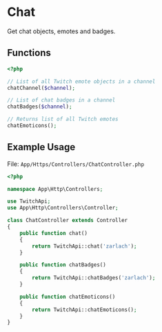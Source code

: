 # Chat

Get chat objects, emotes and badges.

## Functions

```php
<?php

// List of all Twitch emote objects in a channel
chatChannel($channel);

// List of chat badges in a channel
chatBadges($channel);

// Returns list of all Twitch emotes
chatEmoticons();

```

## Example Usage

File: ```App/Https/Controllers/ChatController.php```

```php
<?php

namespace App\Http\Controllers;

use TwitchApi;
use App\Http\Controllers\Controller;

class ChatController extends Controller
{
    public function chat()
    {
        return TwitchApi::chat('zarlach');
    }

    public function chatBadges()
    {
        return TwitchApi::chatBadges('zarlach');
    }

    public function chatEmoticons()
    {
        return TwitchApi::chatEmoticons();
    }
}
```
